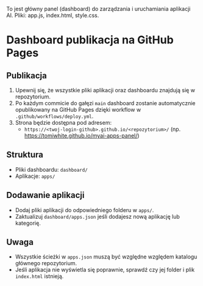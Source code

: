 To jest główny panel (dashboard) do zarządzania i uruchamiania aplikacji AI. Pliki: app.js, index.html, style.css.

# Dashboard publikacja na GitHub Pages

## Publikacja

1. Upewnij się, że wszystkie pliki aplikacji oraz dashboardu znajdują się w repozytorium.
2. Po każdym commicie do gałęzi `main` dashboard zostanie automatycznie opublikowany na GitHub Pages dzięki workflow w `.github/workflows/deploy.yml`.
3. Strona będzie dostępna pod adresem:
   - `https://<twoj-login-github>.github.io/<repozytorium>/` (np. https://tomiwhite.github.io/myai-apps-panel/)

## Struktura
- Pliki dashboardu: `dashboard/`
- Aplikacje: `apps/`

## Dodawanie aplikacji
- Dodaj pliki aplikacji do odpowiedniego folderu w `apps/`.
- Zaktualizuj `dashboard/apps.json` jeśli dodajesz nową aplikację lub kategorię.

## Uwaga
- Wszystkie ścieżki w `apps.json` muszą być względne względem katalogu głównego repozytorium.
- Jeśli aplikacja nie wyświetla się poprawnie, sprawdź czy jej folder i plik `index.html` istnieją.